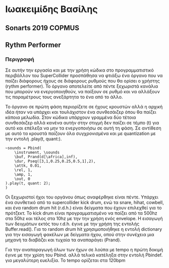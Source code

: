 # Ιωακειμίδης Βασίλης 
## Sonarts 2019 COPMUS
## Rythm Performer 


### Περιγραφή 
Σε αυτήν την εργασία και με την χρήση κώδικα στο προγραμματιστικό περιβάλλον του SuperCollider προσπάθησα να φτιάξω ένα όργανο που να παίζει διάφορους ήχους σε διάφορους ρυθμούς που θα ορίσει ο χρήστης (rythm performer). Το όργανο αποτελείτε από πέντε ξεχωριστά κανάλια που μπορούν να ενεργοποιηθούν, να παίξουν σε ρυθμό και να αλλάξουν τις παραμέτρους τους ανεξάρτητα το ένα από το άλλο. 
  

Το όργανο σε πρώτη φάση περιορίζετε σε ήχους κρουστών αλλά η αρχική ιδέα ήταν να υπάρχει και τουλάχιστον ένα συνθεσάιζερ όπου θα παίζει κάποια μελωδία. Στον κώδικα υπάρχουν γραμμένα δύο τέτοια συνθεσάιζερ αλλά κανένα αυτήν στην στιγμή δεν παίζει σε τέμπο (t) για αυτό και επέλεξα να μην τα ενεργοποιήσω σε αυτή τη φάση. Σε αντίθεση με αυτό τα κρουστά παίζουν όλα συγχρονισμένα και με quantization με την εντολή .play(t, quant:). 

``` 
~sounds = Pbind(
	\instrument, \sounds
	\buf, Prand(d[\africa],inf),
	\dur, Pseq([3,1,0.25,0.25,0.5,1],2),
	\attk, 0.01,
	\rel, 1,
	\amp, 1,
	\out, 0
).play(t, quant: 2);
)
```

Οι ξεχωριστοί ήχοι του οργάνου όπως αναφέρθηκε είναι πέντε. Υπάρχει ένα συνθετικό από το supercollider kick drum, ενώ τα snare, hihat, cowbell, και ένα random drum hit (r.d.h.) είναι δείγματα που έχουν επιλεχθεί για το πρότζεκτ. Το kick drum είναι προγραμματισμένο να παίζει από τα 500hz στα 50hz και τέλος στα 10hz με την την χρήση ενός envelope. Η εισαγωγή των δειγμάτων εκτός του r.d.h. έγινε με την χρήση της εντολής Buffer.read(). Για το random drum hit χρησιμοποιήθηκε η εντολή dictionary για την εισαγωγή φακέλων με δείγματα ήχου, οπού στην συνέχεια μια μηχανή τα διαβάζει και τυχαία τα αναπαράγει (Prand).


Για την αναπαραγωγή όλων των ήχων σε λούπα με tempo η πρώτη δοκιμή έγινε με την χρίση του Pbind. αλλά τελικά κατέληξα στην εντολή Pbindef. για μεγαλύτερη ευελιξία. Το tempo ορίζεται στα 120bpm
